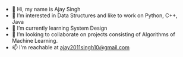 - 👋 Hi, my name is Ajay Singh
- 👀 I’m interested in Data Structures and like to work on Python, C++, Java
- 🌱 I’m currently learning System Design
- 💞️ I’m looking to collaborate on projects consisting of Algorithms of Machine Learning.
- 📫 I'm reachable at ajay2011singh10@gmail.com

<!---
ajay22singh09/ajay22singh09 is a ✨ special ✨ repository because its `README.md` (this file) appears on your GitHub profile.
You can click the Preview link to take a look at your changes.
--->
